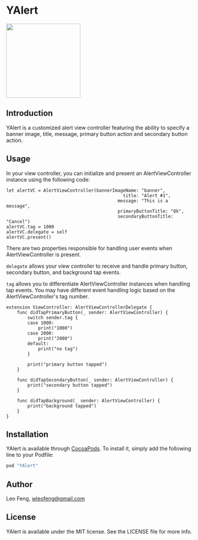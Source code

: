 # YAlert


<image src="https://github.com/wleofeng/YAlert/blob/master/screenshot/screenshot1.png" width=200px>  

## Introduction

YAlert is a customized alert view controller featuring the ability to specify a banner image, title, message, primary button action and secondary button action.

## Usage

In your view controller, you can initialize and present an AlertViewController instance using the following code:  

```
let alertVC = AlertViewController(bannerImageName: "banner",
                                            title: "Alert #1",
                                          message: "This is a message",
                                          primaryButtonTitle: "Ok",
                                          secondaryButtonTitle: "Cancel")
alertVC.tag = 1000
alertVC.delegate = self
alertVC.present()
```

There are two properties responsible for handling user events when AlertViewController is present.

`delegate` allows your view controller to receive and handle primary button, secondary button, and background tap events.

`tag` allows you to differentiate AlertViewController instances when handling tap events. You may have different event handling logic based on the AlertViewController's tag number.

```
extension ViewController: AlertViewControllerDelegate {
    func didTapPrimaryButton(_ sender: AlertViewController) {
        switch sender.tag {
        case 1000:
            print("1000")
        case 2000:
            print("2000")
        default:
            print("no tag")
        }

        print("primary button tapped")
    }

    func didTapSecondaryButton(_ sender: AlertViewController) {
        print("secondary button tapped")
    }

    func didTapBackground(_ sender: AlertViewController) {
        print("background tapped")
    }
}
```

## Installation

YAlert is available through [CocoaPods](http://cocoapods.org). To install
it, simply add the following line to your Podfile:

```ruby
pod "YAlert"
```

## Author

Leo Feng, wleofeng@gmail.com

## License

YAlert is available under the MIT license. See the LICENSE file for more info.
